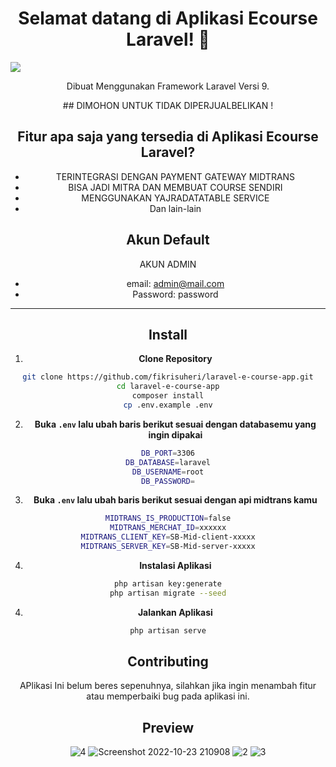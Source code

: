 <h1 align="center">Selamat datang di Aplikasi Ecourse Laravel! 👋</h1>
<img src="https://user-images.githubusercontent.com/61069138/197397140-0cb2cef9-4e47-4589-b90d-2d6c0adc399e.png" />




<p align="center">Dibuat Menggunakan Framework Laravel Versi 9.</p>
<div align="center">
## DIMOHON UNTUK TIDAK DIPERJUALBELIKAN !

## Fitur apa saja yang tersedia di Aplikasi Ecourse Laravel?

- TERINTEGRASI DENGAN PAYMENT GATEWAY MIDTRANS
- BISA JADI MITRA DAN MEMBUAT COURSE SENDIRI
- MENGGUNAKAN YAJRADATATABLE SERVICE
- Dan lain-lain


## Akun Default
AKUN ADMIN
- email: admin@mail.com
- Password: password

---

## Install

1. **Clone Repository**

```bash
git clone https://github.com/fikrisuheri/laravel-e-course-app.git
cd laravel-e-course-app
composer install
cp .env.example .env
```

2. **Buka `.env` lalu ubah baris berikut sesuai dengan databasemu yang ingin dipakai**

```bash
DB_PORT=3306
DB_DATABASE=laravel
DB_USERNAME=root
DB_PASSWORD=
```


3. **Buka `.env` lalu ubah baris berikut sesuai dengan api midtrans kamu**

```bash
MIDTRANS_IS_PRODUCTION=false
MIDTRANS_MERCHAT_ID=xxxxxx
MIDTRANS_CLIENT_KEY=SB-Mid-client-xxxxx
MIDTRANS_SERVER_KEY=SB-Mid-server-xxxxx
```


4. **Instalasi Aplikasi**

```bash
php artisan key:generate
php artisan migrate --seed
```

4. **Jalankan Aplikasi**

```bash
php artisan serve
```


## Contributing
APlikasi Ini belum beres sepenuhnya, silahkan jika ingin menambah fitur atau memperbaiki bug pada aplikasi ini.


## Preview

![4](https://user-images.githubusercontent.com/61069138/197397134-47790039-e806-41e7-9b89-34da5a61e695.png)
![Screenshot 2022-10-23 210908](https://user-images.githubusercontent.com/61069138/197397140-0cb2cef9-4e47-4589-b90d-2d6c0adc399e.png)
![2](https://user-images.githubusercontent.com/61069138/197397142-72a309b1-3068-4ed0-9f60-c0b446a5170c.png)
![3](https://user-images.githubusercontent.com/61069138/197397144-51715b31-3fe7-4e6d-ac7c-6048a36698f2.png)
